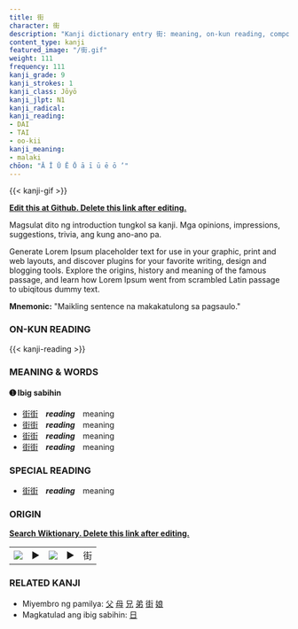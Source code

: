 ```yaml
---
title: 街
character: 街
description: "Kanji dictionary entry 街: meaning, on-kun reading, compounds, origin, related kanji"
content_type: kanji
featured_image: "/街.gif"
weight: 111
frequency: 111
kanji_grade: 9
kanji_strokes: 1
kanji_class: Jōyō
kanji_jlpt: N1
kanji_radical: 
kanji_reading: 
- DAI
- TAI
- oo-kii
kanji_meaning:
- malaki
chōon: "Ā Ī Ū Ē Ō ā ī ū ē ō ’"
---
```

[//]: # (Don't edit the line below. Kanji animated GIF code is automatically generated.)
{{< kanji-gif >}}

[//]: # (Edit below this line.)

**[Edit this at Github. Delete this link after editing.](https://github.com/tim0g/tim/tree/main/content/kanji/街/index.md)**

Magsulat dito ng introduction tungkol sa kanji. Mga opinions, impressions, suggestions, trivia, ang kung ano-ano pa.

Generate Lorem Ipsum placeholder text for use in your graphic, print and web layouts, and discover plugins for your favorite writing, design and blogging tools. Explore the origins, history and meaning of the famous passage, and learn how Lorem Ipsum went from scrambled Latin passage to ubiqitous dummy text.
 
**Mnemonic:** "Maikling sentence na makakatulong sa pagsaulo."

### ON-KUN READING

[//]: # (Don't edit the line below. ON-KUN READING code is automatically generated.)
{{< kanji-reading >}}

### MEANING & WORDS

#### ➊ **Ibig sabihin**
  - [街](../街)[街](../街)　***reading***　meaning
  - [街](../街)[街](../街)　***reading***　meaning
  - [街](../街)[街](../街)　***reading***　meaning
  - [街](../街)[街](../街)　***reading***　meaning

### SPECIAL READING
  - [街](../街)[街](../街)　***reading***　meaning

### ORIGIN

**[Search Wiktionary. Delete this link after editing.](https://wiktionary.org/wiki/街)**
<table class="kanji-table"><tr><td>
<img src="60px-街-bronze.svg.png">
</td><td>▶</td><td>
<img src="60px-街-oracle.svg.png">
</td><td>▶</td>
<td class="kanji-origin">街</td>
</tr></table>

### RELATED KANJI
- Miyembro ng pamilya: [父](../父) [母](../母) [兄](../兄) [弟](../弟) [街](../街) [娘](../娘)
- Magkatulad ang ibig sabihin: [日](../日)

